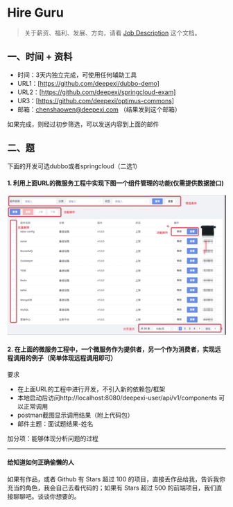 # Hire Guru


> 关于薪资、福利、发展、方向，请看 [Job Description](job-description.md) 这个文档。

## 一、时间 + 资料

- 时间：3天内独立完成，可使用任何辅助工具
- URL1：[https://github.com/deepexi/dubbo-demo]
- URL2：[https://github.com/deepexi/springcloud-exam]
- UR3：[https://github.com/deepexi/optimus-commons]
- 邮箱：chenshaowen@deepexi.com （结果发到这个邮箱）

如果完成，则经过初步筛选，可以发送内容到上面的邮件

## 二、题

下面的开发可选dubbo或者springcloud（二选1）

#### 1. 利用上面URL的微服务工程中实现下图一个组件管理的功能(仅需提供数据接口)

![-w961](media/15504145925686/15505387390956.jpg)

#### 2. 在上面的微服务工程中，一个微服务作为提供者，另一个作为消费者，实现远程调用的例子（简单体现远程调用即可）

要求
- 在上面URL的工程中进行开发，不引入新的依赖包/框架
- 本地启动后访问http://localhost:8080/deepexi-user/api/v1/components 可以正常调用
- postman截图显示调用结果（附上代码包）
- 邮件主题：面试题结果-姓名

加分项：能够体现分析问题的过程





---------------------------
#### 给知道如何正确偷懒的人

如果有作品，或者 Github 有 Stars 超过 100 的项目，直接丢作品给我，告诉我你充当的角色，我会自己去看代码的；如果有 Stars 超过 500 的前端项目，我们直接聊聊吧。谈谈你想要的。
